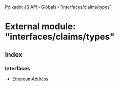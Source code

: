 [Polkadot JS API](../README.md) › [Globals](../globals.md) › ["interfaces/claims/types"](_interfaces_claims_types_.md)

# External module: "interfaces/claims/types"

## Index

### Interfaces

* [EthereumAddress](../interfaces/_interfaces_claims_types_.ethereumaddress.md)
